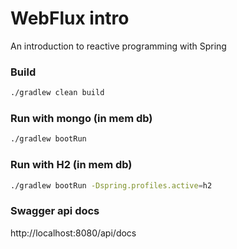 # WebFlux intro
An introduction to reactive programming with Spring

### Build

```sh
./gradlew clean build
```

### Run with mongo (in mem db)

```sh
./gradlew bootRun
```

### Run with H2 (in mem db)

```sh
./gradlew bootRun -Dspring.profiles.active=h2
```

### Swagger api docs

http://localhost:8080/api/docs
